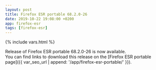 ```yaml
---
layout: post
title: Firefox ESR portable 68.2.0-26
date: 2019-10-22 19:08:00 +0200
app: firefox-esr
tags: [firefox-esr]
---
```

{% include vars.html %}

Release of Firefox ESR portable 68.2.0-26 is now available.<br />
You can find links to download this release on the [Firefox ESR portable page]({{ var_seo_url | append: '/app/firefox-esr-portable/' }}).